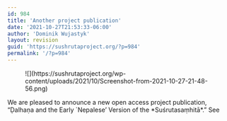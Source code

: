 ```yaml
---
id: 984
title: 'Another project publication'
date: '2021-10-27T21:53:33-06:00'
author: 'Dominik Wujastyk'
layout: revision
guid: 'https://sushrutaproject.org/?p=984'
permalink: '/?p=984'
---
```


<div class="wp-block-media-text alignwide is-stacked-on-mobile" style="grid-template-columns:45% auto"><figure class="wp-block-media-text__media">![](https://sushrutaproject.org/wp-content/uploads/2021/10/Screenshot-from-2021-10-27-21-48-56.png)</figure><div class="wp-block-media-text__content">We are pleased to announce a new open access project publication, “Ḍalhaṇa and the Early `Nepalese’ Version of the *Suśrutasaṃhitā*.” See <https://doi.org/10.20935/AL3733>

</div></div>
